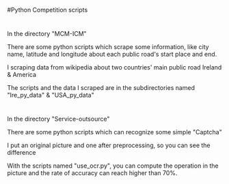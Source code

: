 #Python
Competition scripts

#
In the directory "MCM-ICM"

There are some python scripts which scrape some 
information, like city name, latitude and longitude 
about each public road's start place and end.

I scraping data from wikipedia about two countries' main public road
Ireland & America

The scripts and the data I scraped are in the subdirectories named 
"Ire_py_data" & "USA_py_data"

#
In the directory "Service-outsource"

There are some python scripts which can recognize some simple "Captcha"

I put an original picture and one after preprocessing, so you can see the difference

With the scripts named "use_ocr.py", you can compute the operation in the picture 
and the rate of accuracy can reach higher than 70%.